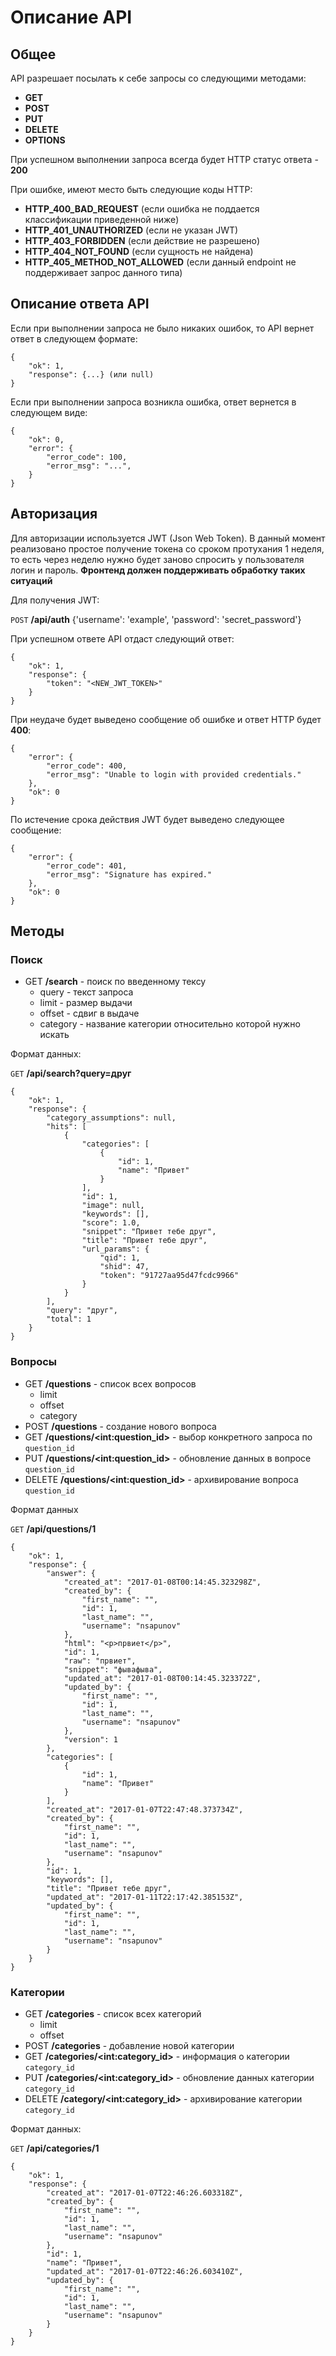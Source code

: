 # Описание API


## Общее

API разрешает посылать к себе запросы со следующими методами:

- **GET**
- **POST**
- **PUT**
- **DELETE**
- **OPTIONS**

При успешном выполнении запроса всегда будет HTTP статус ответа - **200**

При ошибке, имеют место быть следующие коды HTTP:

- **HTTP_400_BAD_REQUEST** (если ошибка не поддается классификации приведенной ниже)
- **HTTP_401_UNAUTHORIZED** (если не указан JWT)
- **HTTP_403_FORBIDDEN** (если действие не разрешено)
- **HTTP_404_NOT_FOUND** (если сущность не найдена)
- **HTTP_405_METHOD_NOT_ALLOWED** (если данный endpoint не поддерживает запрос данного типа)


## Описание ответа API

Если при выполнении запроса не было никаких ошибок, то API вернет ответ в следующем формате:

```
{
    "ok": 1,
    "response": {...} (или null)
}
```

Если при выполнении запроса возникла ошибка, ответ вернется в следующем виде:

```
{
    "ok": 0,
    "error": {
        "error_code": 100,
        "error_msg": "...",
    }
}
```


## Авторизация

Для авторизации используется JWT (Json Web Token).
В данный момент реализовано простое получение токена со сроком протухания 1 неделя, то есть через неделю нужно будет
заново спросить у пользователя логин и пароль.
**Фронтенд должен поддерживать обработку таких ситуаций**

Для получения JWT:

`POST` **/api/auth** {'username': 'example', 'password': 'secret_password'}

При успешном ответе API отдаст следующий ответ:

```
{
    "ok": 1,
    "response": {
        "token": "<NEW_JWT_TOKEN>"
    }
}
```

При неудаче будет выведено сообщение об ошибке и ответ HTTP будет **400**:

```
{
    "error": {
        "error_code": 400,
        "error_msg": "Unable to login with provided credentials."
    },
    "ok": 0
}
```

По истечение срока действия JWT будет выведено следующее сообщение:

```
{
    "error": {
        "error_code": 401,
        "error_msg": "Signature has expired."
    },
    "ok": 0
}
```



## Методы


### Поиск

- GET **/search** - поиск по введенному тексу
    - query - текст запроса
    - limit - размер выдачи
    - offset - сдвиг в выдаче
    - category -  название категории относительно которой нужно искать

Формат данных:

`GET` **/api/search?query=друг**

```
{
    "ok": 1,
    "response": {
        "category_assumptions": null,
        "hits": [
            {
                "categories": [
                    {
                        "id": 1,
                        "name": "Привет"
                    }
                ],
                "id": 1,
                "image": null,
                "keywords": [],
                "score": 1.0,
                "snippet": "Привет тебе друг",
                "title": "Привет тебе друг",
                "url_params": {
                    "qid": 1,
                    "shid": 47,
                    "token": "91727aa95d47fcdc9966"
                }
            }
        ],
        "query": "друг",
        "total": 1
    }
}
```


### Вопросы

- GET **/questions** - список всех вопросов
    - limit
    - offset
    - category
- POST **/questions** - создание нового вопроса
- GET **/questions/&lt;int:question_id&gt;** - выбор конкретного запроса по `question_id`
- PUT **/questions/&lt;int:question_id&gt;** - обновление данных в вопросе `question_id`
- DELETE **/questions/&lt;int:question_id&gt;** - архивирование вопроса `question_id`

Формат данных

`GET` **/api/questions/1**

```
{
    "ok": 1,
    "response": {
        "answer": {
            "created_at": "2017-01-08T00:14:45.323298Z",
            "created_by": {
                "first_name": "",
                "id": 1,
                "last_name": "",
                "username": "nsapunov"
            },
            "html": "<p>првиет</p>",
            "id": 1,
            "raw": "првиет",
            "snippet": "фывафыва",
            "updated_at": "2017-01-08T00:14:45.323372Z",
            "updated_by": {
                "first_name": "",
                "id": 1,
                "last_name": "",
                "username": "nsapunov"
            },
            "version": 1
        },
        "categories": [
            {
                "id": 1,
                "name": "Привет"
            }
        ],
        "created_at": "2017-01-07T22:47:48.373734Z",
        "created_by": {
            "first_name": "",
            "id": 1,
            "last_name": "",
            "username": "nsapunov"
        },
        "id": 1,
        "keywords": [],
        "title": "Привет тебе друг",
        "updated_at": "2017-01-11T22:17:42.385153Z",
        "updated_by": {
            "first_name": "",
            "id": 1,
            "last_name": "",
            "username": "nsapunov"
        }
    }
}

```


### Категории

- GET **/categories** - список всех категорий
    - limit
    - offset
- POST **/categories** - добавление новой категории
- GET **/categories/&lt;int:category_id&gt;** - информация о категории `category_id`
- PUT **/categories/&lt;int:category_id&gt;** - обновление данных категории `category_id`
- DELETE **/category/&lt;int:category_id&gt;** - архивирование категории `category_id`

Формат данных:

`GET` **/api/categories/1**

```
{
    "ok": 1,
    "response": {
        "created_at": "2017-01-07T22:46:26.603318Z",
        "created_by": {
            "first_name": "",
            "id": 1,
            "last_name": "",
            "username": "nsapunov"
        },
        "id": 1,
        "name": "Привет",
        "updated_at": "2017-01-07T22:46:26.603410Z",
        "updated_by": {
            "first_name": "",
            "id": 1,
            "last_name": "",
            "username": "nsapunov"
        }
    }
}
```
